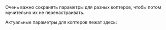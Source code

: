 Очень важно сохранять параметры для разных коптеров, чтобы потом мучительно их не перенастраивать.

Актуальные параметры для коптеров лежат здесь: 

